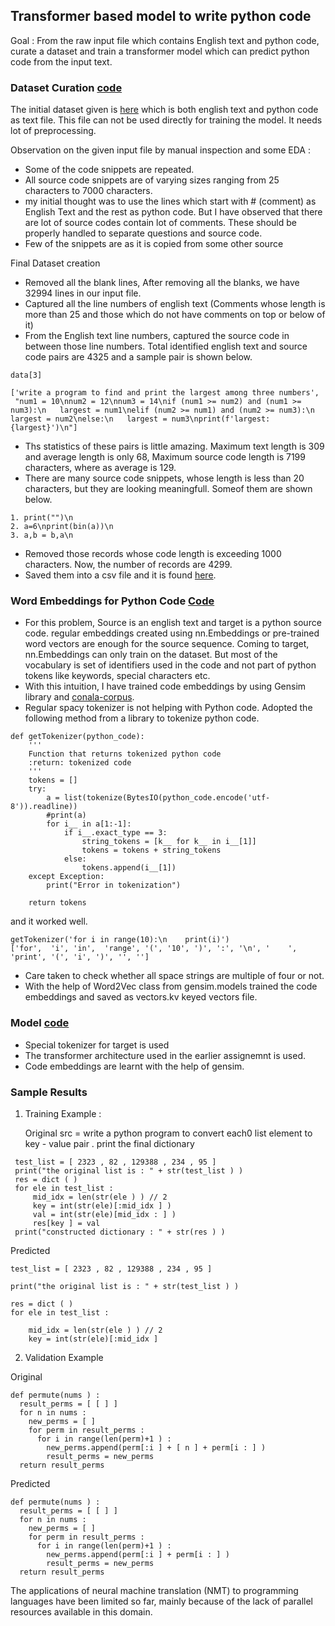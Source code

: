 
## Transformer based model to write python code

Goal : From the raw input file which contains English text and python code, curate a dataset and train a transformer model which can predict python code from the input text.

### Dataset Curation [code](https://github.com/sridevibonthu/END/blob/main/Capstone/END_Dataset_Curation.ipynb)

The initial dataset given is [here](https://drive.google.com/file/d/1rHb0FQ5z5ZpaY2HpyFGY6CeyDG0kTLoO/view) which is both english text and python code as text file. This file can not be used directly for training the model. It needs lot of preprocessing.

Observation on the given input file by manual inspection and some EDA :

* Some of the code snippets are repeated.
* All source code snippets are of varying sizes ranging from 25 characters to 7000 characters.
* my initial thought was to use the lines which start with # (comment) as English Text and the rest as python code. But I have observed that there are lot of source codes contain lot of comments. These should be properly handled to separate questions and source code.
* Few of the snippets are as it is copied from some other source

Final Dataset creation
* Removed all the blank lines, After removing all the blanks, we have 32994 lines in our input file.
* Captured all the line numbers of english text (Comments whose length is more than 25 and those which do not have comments on top or below of it)
* From the English text line numbers, captured the source code in between those line numbers. Total identified english text and source code pairs are 4325 and a sample pair is shown below.
``` 
data[3]

['write a program to find and print the largest among three numbers',
 "num1 = 10\nnum2 = 12\nnum3 = 14\nif (num1 >= num2) and (num1 >= num3):\n   largest = num1\nelif (num2 >= num1) and (num2 >= num3):\n   largest = num2\nelse:\n   largest = num3\nprint(f'largest:{largest}')\n"]
```
* Ths statistics of these pairs is little amazing. Maximum text length is 309 and average length is only 68, Maximum source code length is 7199 characters, where as average is 129. 
* There are many source code snippets, whose length is less than 20 characters, but they are looking meaningfull. Someof them are shown below.
```
1. print("")\n
2. a=6\nprint(bin(a))\n
3. a,b = b,a\n
```
* Removed those records whose code length is exceeding 1000 characters. Now, the number of records are 4299.
* Saved them into a csv file and it is found [here](https://github.com/sridevibonthu/TSAI_END_P1/blob/main/Capstone/TexttoPython2.csv). 

### Word Embeddings for Python Code [Code](https://github.com/sridevibonthu/END/blob/main/Capstone/traingwordembeddings.ipynb)

* For this problem, Source is an english text and target is a python source code. regular embeddings created using nn.Embeddings or pre-trained word vectors are enough for the source sequence. Coming to target, nn.Embeddings can only train on the dataset. But most of the vocabulary is set of identifiers used in the code and not part of python tokens like keywords, special characters etc.
* With this intuition, I have trained code embeddings by using Gensim library and [conala-corpus](http://www.phontron.com/download/conala-corpus-v1.1.zip).
* Regular spacy tokenizer is not helping with Python code. Adopted the following method from a library to tokenize python code.
```
def getTokenizer(python_code):
    '''
    Function that returns tokenized python code
    :return: tokenized code
    '''
    tokens = []
    try:
        a = list(tokenize(BytesIO(python_code.encode('utf-8')).readline))
        #print(a)
        for i__ in a[1:-1]:
            if i__.exact_type == 3:
                string_tokens = [k__ for k__ in i__[1]]
                tokens = tokens + string_tokens
            else:
                tokens.append(i__[1])
    except Exception:
        print("Error in tokenization")

    return tokens
 ```
 and it worked well.
 ```
 getTokenizer('for i in range(10):\n    print(i)')
 ['for',  'i', 'in',  'range', '(', '10', ')', ':', '\n', '    ', 'print', '(', 'i', ')', '', '']
 ```
 
 * Care taken to check whether all space strings are multiple of four or not.
 * With the help of Word2Vec class from gensim.models trained the code embeddings and saved as vectors.kv keyed vectors file.
 
### Model [code](https://github.com/sridevibonthu/TSAI_END_P1/blob/main/Capstone/TexttoCode.ipynb)
* Special tokenizer for target is used
* The transformer architecture used in the earlier assignemnt is used.
* Code embeddings are learnt with the help of gensim.

### Sample Results
1. Training Example :
   
   Original
   src = write a python program to convert each0 list element to key - value pair . print the final dictionary
```
 test_list = [ 2323 , 82 , 129388 , 234 , 95 ] 
 print("the original list is : " + str(test_list ) ) 
 res = dict ( ) 
 for ele in test_list : 
     mid_idx = len(str(ele ) ) // 2 
     key = int(str(ele)[:mid_idx ] ) 
     val = int(str(ele)[mid_idx : ] ) 
     res[key ] = val   
 print("constructed dictionary : " + str(res ) )
 ```
 
 Predicted
 ```
 test_list = [ 2323 , 82 , 129388 , 234 , 95 ] 
  
 print("the original list is : " + str(test_list ) ) 
  
 res = dict ( ) 
 for ele in test_list : 
  
     mid_idx = len(str(ele ) ) // 2 
     key = int(str(ele)[:mid_idx ]
 ```
 
 2. Validation Example
 
 Original
 
 ```
 def permute(nums ) : 
   result_perms = [ [ ] ] 
   for n in nums : 
     new_perms = [ ] 
     for perm in result_perms : 
       for i in range(len(perm)+1 ) : 
         new_perms.append(perm[:i ] + [ n ] + perm[i : ] ) 
         result_perms = new_perms 
   return result_perms
 ```
 
 Predicted
 
 ```
def permute(nums ) : 
   result_perms = [ [ ] ] 
   for n in nums : 
     new_perms = [ ] 
     for perm in result_perms : 
       for i in range(len(perm)+1 ) : 
         new_perms.append(perm[:i ] + perm[i : ] ) 
         result_perms = new_perms 
   return result_perms
 ```
The applications of neural machine translation (NMT) to programming languages have been limited
so far, mainly because of the lack of parallel resources available in this domain.

